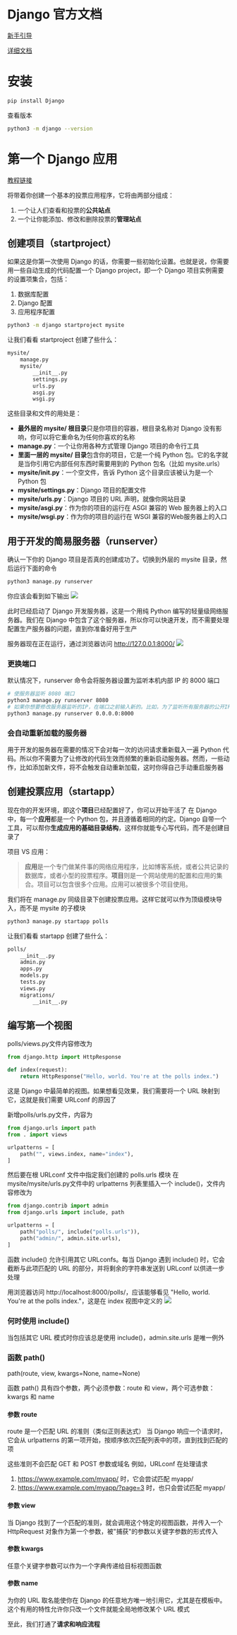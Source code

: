 # Django 官方文档

[新手引导](https://docs.djangoproject.com/zh-hans/4.2/intro/)

[详细文档](https://docs.djangoproject.com/zh-hans/4.2/topics/)

# 安装

```sh
pip install Django
```

查看版本
```sh
python3 -m django --version
```

# 第一个 Django 应用

[教程链接](https://docs.djangoproject.com/zh-hans/4.2/intro/tutorial01/)

将带着你创建一个基本的投票应用程序，它将由两部分组成：
1. 一个让人们查看和投票的**公共站点**
2. 一个让你能添加、修改和删除投票的**管理站点**

## 创建项目（startproject）

如果这是你第一次使用 Django 的话，你需要一些初始化设置。也就是说，你需要用一些自动生成的代码配置一个 Django project，即一个 Django 项目实例需要的设置项集合，包括：
1. 数据库配置
2. Django 配置
3. 应用程序配置

```sh
python3 -m django startproject mysite
```

让我们看看 startproject 创建了些什么：
```sh
mysite/
    manage.py
    mysite/
        __init__.py
        settings.py
        urls.py
        asgi.py
        wsgi.py
```

这些目录和文件的用处是：
- **最外层的 mysite/ 根目录**只是你项目的容器，根目录名称对 Django 没有影响，你可以将它重命名为任何你喜欢的名称
- **manage.py**：一个让你用各种方式管理 Django 项目的命令行工具
- **里面一层的 mysite/ 目录**包含你的项目，它是一个纯 Python 包。它的名字就是当你引用它内部任何东西时需要用到的 Python 包名（比如 mysite.urls）
- **mysite/__init__.py**：一个空文件，告诉 Python 这个目录应该被认为是一个 Python 包
- **mysite/settings.py**：Django 项目的配置文件
- **mysite/urls.py**：Django 项目的 URL 声明，就像你网站目录
- **mysite/asgi.py**：作为你的项目的运行在 ASGI 兼容的 Web 服务器上的入口
- **mysite/wsgi.py**：作为你的项目的运行在 WSGI 兼容的Web服务器上的入口

## 用于开发的简易服务器（runserver）

确认一下你的 Django 项目是否真的创建成功了。切换到外层的 mysite 目录，然后运行下面的命令
```sh
python3 manage.py runserver
```
你应该会看到如下输出
![](resources/2023-10-23-13-55-24.png)

此时已经启动了 Django 开发服务器，这是一个用纯 Python 编写的轻量级网络服务器。我们在 Django 中包含了这个服务器，所以你可以快速开发，而不需要处理配置生产服务器的问题，直到你准备好用于生产

服务器现在正在运行，通过浏览器访问 http://127.0.0.1:8000/ 
![](resources/2023-10-23-13-57-13.png)

### 更换端口

默认情况下，runserver 命令会将服务器设置为监听本机内部 IP 的 8000 端口

```sh
# 使服务器监听 8080 端口
python3 manage.py runserver 8080
# 如果你想要修改服务器监听的IP，在端口之前输入新的。比如，为了监听所有服务器的公开IP（这你运行 Vagrant 或想要向网络上的其它电脑展示你的成果时很有用）
python3 manage.py runserver 0.0.0.0:8000
```

### 会自动重新加载的服务器

用于开发的服务器在需要的情况下会对每一次的访问请求重新载入一遍 Python 代码。所以你不需要为了让修改的代码生效而频繁的重新启动服务器。然而，一些动作，比如添加新文件，将不会触发自动重新加载，这时你得自己手动重启服务器

## 创建投票应用（startapp）

现在你的开发环境，即这个**项目**已经配置好了，你可以开始干活了
在 Django 中，每一个**应用**都是一个 Python 包，并且遵循着相同的约定。Django 自带一个工具，可以帮你**生成应用的基础目录结构**，这样你就能专心写代码，而不是创建目录了

项目 VS 应用：
> **应用**是一个专门做某件事的网络应用程序，比如博客系统，或者公共记录的数据库，或者小型的投票程序。**项目**则是一个网站使用的配置和应用的集合。项目可以包含很多个应用。应用可以被很多个项目使用。

我们将在 manage.py 同级目录下创建投票应用。这样它就可以作为顶级模块导入，而不是 mysite 的子模块
```sh
python3 manage.py startapp polls
```

让我们看看 startapp 创建了些什么：
```sh
polls/
    __init__.py
    admin.py
    apps.py
    models.py
    tests.py
    views.py
    migrations/
        __init__.py
```

## 编写第一个视图

polls/views.py文件内容修改为
```py
from django.http import HttpResponse

def index(request):
    return HttpResponse("Hello, world. You're at the polls index.")
```

这是 Django 中最简单的视图。如果想看见效果，我们需要将一个 URL 映射到它，这就是我们需要 URLconf 的原因了

新增polls/urls.py文件，内容为
```py
from django.urls import path
from . import views

urlpatterns = [
    path("", views.index, name="index"),
]
```

然后要在根 URLconf 文件中指定我们创建的 polls.urls 模块
在mysite/mysite/urls.py文件中的 urlpatterns 列表里插入一个 include()，文件内容修改为
```py
from django.contrib import admin
from django.urls import include, path

urlpatterns = [
    path("polls/", include("polls.urls")),
    path("admin/", admin.site.urls),
]
```
函数 include() 允许引用其它 URLconfs。每当 Django 遇到 include() 时，它会截断与此项匹配的 URL 的部分，并将剩余的字符串发送到 URLconf 以供进一步处理

用浏览器访问 http://localhost:8000/polls/，应该能够看见 "Hello, world. You're at the polls index."，这是在 index 视图中定义的
![](resources/2023-10-23-14-28-21.png)

### 何时使用 include()

当包括其它 URL 模式时你应该总是使用 include()，admin.site.urls 是唯一例外

### 函数 path()

path(route, view, kwargs=None, name=None)

函数 path() 具有四个参数，两个必须参数：route 和 view，两个可选参数：kwargs 和 name

#### 参数 route

route 是一个匹配 URL 的准则（类似正则表达式）
当 Django 响应一个请求时，它会从 urlpatterns 的第一项开始，按顺序依次匹配列表中的项，直到找到匹配的项

这些准则不会匹配 GET 和 POST 参数或域名
例如，URLconf 在处理请求 
1. https://www.example.com/myapp/ 时，它会尝试匹配 myapp/
2. https://www.example.com/myapp/?page=3 时，也只会尝试匹配 myapp/

#### 参数 view

当 Django 找到了一个匹配的准则，就会调用这个特定的视图函数，并传入一个 HttpRequest 对象作为第一个参数，被"捕获"的参数以关键字参数的形式传入

#### 参数 kwargs

任意个关键字参数可以作为一个字典传递给目标视图函数

#### 参数 name

为你的 URL 取名能使你在 Django 的任意地方唯一地引用它，尤其是在模板中。这个有用的特性允许你只改一个文件就能全局地修改某个 URL 模式

至此，我们打通了**请求和响应流程**
